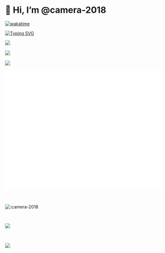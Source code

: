 # 👋 Hi, I’m @camera-2018

[![wakatime](https://wakatime.com/badge/user/84476697-3421-4720-bcdc-efb5c0fbc1b8.svg?style=flat-square)](https://wakatime.com/@84476697-3421-4720-bcdc-efb5c0fbc1b8)

[![Typing SVG](https://readme-typing-svg.demolab.com?font=Consolas&pause=1000&color=0A75E3&center=true&vCenter=true&width=335&lines=Victory+Supreme+Code)](https://git.io/typing-svg)

![](https://github-readme-stats-git-masterrstaa-rickstaa.vercel.app/api/top-langs/?username=camera-2018&hide_title=true&hide_border=true&layout=compact&langs_count=6&text_color=000&icon_color=fff&theme=graywhite)

![](https://github-readme-stats-git-masterrstaa-rickstaa.vercel.app/api?username=camera-2018&hide_title=true&hide_border=true&show_icons=trueline_height=21&text_color=000&icon_color=000&theme=graywhite)

![](https://github-readme-streak-stats.herokuapp.com/?user=camera-2018)

![Metrics](/github-metrics.svg)

<br/>

![:camera-2018](https://count.getloli.com/get/@:camera-2018)

<br/>

![](https://genshin-card.getloli.com/rand/74565109.png)

<br/>

![](https://wakatime.com/share/@xyxsw/baf43608-e008-4d37-a239-bb2ca2b127b9.svg)
